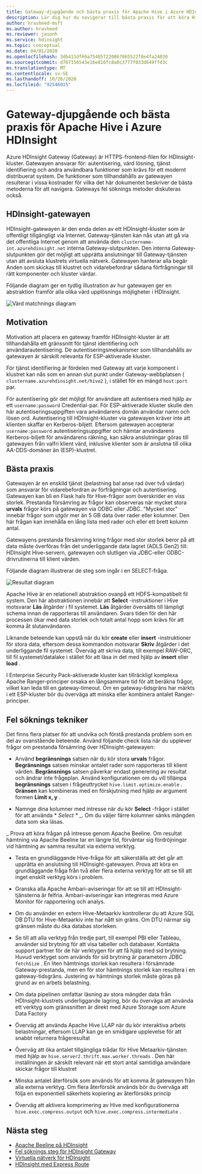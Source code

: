 ```yaml
---
title: Gateway-djupgående och bästa praxis för Apache Hive i Azure HDInsight
description: Lär dig hur du navigerar till bästa praxis för att köra Hive-frågor via Azure HDInsight-gatewayen
author: hrasheed-msft
ms.author: hrasheed
ms.reviewer: jasonh
ms.service: hdinsight
ms.topic: conceptual
ms.date: 04/01/2020
ms.openlocfilehash: 3db411df69a754857220867865522f8e4fa24030
ms.sourcegitcommit: d767156543e16e816fc8a0c3777f033d649ffd3c
ms.translationtype: MT
ms.contentlocale: sv-SE
ms.lasthandoff: 10/26/2020
ms.locfileid: "92546015"
---
```

# <a name="gateway-deep-dive-and-best-practices-for-apache-hive-in-azure-hdinsight"></a>Gateway-djupgående och bästa praxis för Apache Hive i Azure HDInsight

Azure HDInsight Gateway (Gateway) är HTTPS-frontend-filen för HDInsight-kluster. Gatewayen ansvarar för: autentisering, värd lösning, tjänst identifiering och andra användbara funktioner som krävs för ett modernt distribuerat system. De funktioner som tillhandahålls av gatewayen resulterar i vissa kostnader för vilka det här dokumentet beskriver de bästa metoderna för att navigera. Gateways fel söknings metoder diskuteras också.

## <a name="the-hdinsight-gateway"></a>HDInsight-gatewayen

HDInsight-gatewayen är den enda delen av ett HDInsight-kluster som är offentligt tillgängligt via Internet. Gateway-tjänsten kan nås utan att gå via det offentliga Internet genom att använda den `clustername-int.azurehdinsight.net` interna Gateway-slutpunkten. Den interna Gateway-slutpunkten gör det möjligt att upprätta anslutningar till Gateway-tjänsten utan att avsluta klustrets virtuella nätverk. Gatewayen hanterar alla begär Anden som skickas till klustret och vidarebefordrar sådana förfrågningar till rätt komponenter och kluster värdar.

Följande diagram ger en tydlig illustration av hur gatewayen ger en abstraktion framför alla olika värd upplösnings möjligheter i HDInsight.

![Värd matchnings diagram](./media/gateway-best-practices/host-resolution-diagram.png "Värd matchnings diagram")

## <a name="motivation"></a>Motivation

Motivation att placera en gateway framför HDInsight-kluster är att tillhandahålla ett gränssnitt för tjänst identifiering och användarautentisering. De autentiseringsmekanismer som tillhandahålls av gatewayen är särskilt relevanta för ESP-aktiverade kluster.

För tjänst identifiering är fördelen med Gateway att varje komponent i klustret kan nås som en annan slut punkt under Gateway-webbplatsen ( `clustername.azurehdinsight.net/hive2` ), i stället för en mängd `host:port` par.

För autentisering gör det möjligt för användare att autentisera med hjälp av ett `username:password` Credential-par. För ESP-aktiverade kluster skulle den här autentiseringsuppgiften vara användarens domän användar namn och lösen ord. Autentisering till HDInsight-kluster via gatewayen kräver inte att klienten skaffar en Kerberos-biljett. Eftersom gatewayen accepterar `username:password` autentiseringsuppgifter och hämtar användarens Kerberos-biljett för användarens räkning, kan säkra anslutningar göras till gatewayen från valfri klient värd, inklusive klienter som är anslutna till olika AA-DDS-domäner än (ESP)-klustret.

## <a name="best-practices"></a>Bästa praxis

Gatewayen är en enskild tjänst (belastning bal anse rad över två värdar) som ansvarar för vidarebefordran av förfrågningar och autentisering. Gatewayen kan bli en Flask hals för Hive-frågor som överskrider en viss storlek. Prestanda försämring av frågor kan observeras när mycket stora **urvals** frågor körs på gatewayen via ODBC eller JDBC. "Mycket stor" innebär frågor som utgör mer än 5 GB data över rader eller kolumner. Den här frågan kan innehålla en lång lista med rader och eller ett brett kolumn antal.

Gatewayens prestanda försämring kring frågor med stor storlek beror på att data måste överföras från det underliggande data lagret (ADLS Gen2) till: HDInsight Hive-servern, gatewayen och slutligen via JDBC-eller ODBC-drivrutinerna till klient värden.

Följande diagram illustrerar de steg som ingår i en SELECT-fråga.

![Resultat diagram](./media/gateway-best-practices/result-retrieval-diagram.png "Resultat diagram")

Apache Hive är en relationell abstraktion ovanpå ett HDFS-kompatibelt fil system. Den här abstraktionen innebär att **Select** -instruktioner i Hive motsvarar **Läs** åtgärder i fil systemet. **Läs** åtgärder översätts till lämpligt schema innan de rapporteras till användaren. Svars tiden för den här processen ökar med data storlek och totalt antal hopp som krävs för att komma åt slutanvändaren.

Liknande beteende kan uppstå när du kör **create** eller **insert** -instruktioner för stora data, eftersom dessa kommandon motsvarar **Skriv** åtgärder i det underliggande fil systemet. Överväg att skriva data, till exempel RAW-ORC, till fil systemet/datalake i stället för att läsa in det med hjälp av **insert** eller **load** .

I Enterprise Security Pack-aktiverade kluster kan tillräckligt komplexa Apache Ranger-principer orsaka en långsammare tid för att beräkna frågor, vilket kan leda till en gateway-timeout. Om en gateway-tidsgräns har märkts i ett ESP-kluster bör du överväga att minska eller kombinera antalet Ranger-principer.

## <a name="troubleshooting-techniques"></a>Fel söknings tekniker

Det finns flera platser för att undvika och förstå prestanda problem som en del av ovanstående beteende. Använd följande check lista när du upplever frågor om prestanda försämring över HDInsight-gatewayen:

* Använd **begränsnings** satsen när du kör stora **urvals** frågor. **Begränsnings** satsen minskar antalet rader som rapporteras till klient värden. **Begränsnings** satsen påverkar endast generering av resultat och ändrar inte frågeplan. Använd konfigurationen om du vill tillämpa **begränsnings** satsen i frågeuttrycket `hive.limit.optimize.enable` . **Gränsen** kan kombineras med en förskjutning med hjälp av argument formen **Limit x, y** .

* Namnge dina kolumner med intresse när du kör **Select** -frågor i stället för att använda * *Select \** _. Om du väljer färre kolumner sänks mängden data som ska läsas.

_ Prova att köra frågan på intresse genom Apache Beeline. Om resultat hämtning via Apache Beeline tar en längre tid, förväntar sig fördröjningar vid hämtning av samma resultat via externa verktyg.

* Testa en grundläggande Hive-fråga för att säkerställa att det går att upprätta en anslutning till HDInsight-gatewayen. Prova att köra en grundläggande fråga från två eller flera externa verktyg för att se till att inget enskilt verktyg körs i problem.

* Granska alla Apache Ambari-aviseringar för att se till att HDInsight-tjänsterna är felfria. Ambari-aviseringar kan integreras med Azure Monitor för rapportering och analys.

* Om du använder en extern Hive-Metaarkiv kontrollerar du att Azure SQL DB DTU för Hive-Metaarkiv inte har nått sin gräns. Om DTU närmar sig gränsen måste du öka databas storleken.

* Se till att alla verktyg från tredje part, till exempel PBI eller Tableau, använder sid brytning för att visa tabeller och databaser. Kontakta support partner för de här verktygen för att få hjälp med sid brytning. Huvud verktyget som används för sid brytning är parametern JDBC `fetchSize` . En liten hämtnings storlek kan resultera i försämrade Gateway-prestanda, men en för stor hämtnings storlek kan resultera i en gateway-tidsgräns. Justering av hämtnings storlek måste göras på grund av en arbets belastning.

* Om data pipelinen omfattar läsning av stora mängder data från HDInsight-klustrets underliggande lagring, bör du överväga att använda ett verktyg som gränssnitten är direkt med Azure Storage som Azure Data Factory

* Överväg att använda Apache Hive LLAP när du kör interaktiva arbets belastningar, eftersom LLAP kan ge en smidigare upplevelse för att snabbt returnera frågeresultat

* Överväg att öka antalet tillgängliga trådar för Hive Metaarkiv-tjänsten med hjälp av `hive.server2.thrift.max.worker.threads` . Den här inställningen är särskilt relevant när ett stort antal samtidiga användare skickar frågor till klustret

* Minska antalet återförsök som används för att komma åt gatewayen från alla externa verktyg. Om flera återförsök används bör du överväga att följa en exponentiell säkerhets kopiering av återförsöks princip

* Överväg att aktivera komprimering av Hive med konfigurationerna `hive.exec.compress.output` och `hive.exec.compress.intermediate` .

## <a name="next-steps"></a>Nästa steg

* [Apache Beeline på HDInsight](../hadoop/apache-hadoop-use-hive-beeline.md)
* [Fel söknings steg för HDInsight Gateway](./troubleshoot-gateway-timeout.md)
* [Virtuella nätverk för HDInsight](../hdinsight-plan-virtual-network-deployment.md)
* [HDInsight med Express Route](../connect-on-premises-network.md)